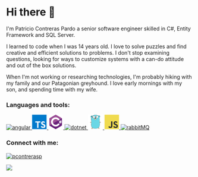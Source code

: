 <h1 align="left">Hi there 👋</h1>

I'm Patricio Contreras Pardo a senior software engineer skilled in C#, Entity Framework and SQL Server.

I learned to code when I was 14 years old. I love to solve puzzles and find creative and efficient solutions to problems. I don't stop examining questions, looking for ways to customize systems with a can-do attitude and out of the box solutions.

When I'm not working or researching technologies, I'm probably hiking with my family and our Patagonian greyhound. I love early mornings with my son, and spending time with my wife.

<h3 align="left">Languages and tools:</h3>
<p align="left"><a href="https://angular.io" target="_blank" rel="noreferrer">
<img src="https://user-images.githubusercontent.com/25181517/183890595-779a7e64-3f43-4634-bad2-eceef4e80268.png" alt="angular" width="40" height="40"/> </a> 
<a href="https://www.typescriptlang.org/" target="_blank" rel="noreferrer"> <img src="https://raw.githubusercontent.com/devicons/devicon/master/icons/typescript/typescript-original.svg" alt="typescript" width="40" height="40"/> </a>
<a href="https://www.w3schools.com/cs/" target="_blank" rel="noreferrer"> <img src="https://raw.githubusercontent.com/devicons/devicon/master/icons/csharp/csharp-original.svg" alt="csharp" width="40" height="40"/>
</a> 
<a href="https://learn.microsoft.com/en-us/dotnet/core/whats-new/dotnet-7" target="_blank" rel="noreferrer"> <img src="https://user-images.githubusercontent.com/25181517/121405754-b4f48f80-c95d-11eb-8893-fc325bde617f.png" alt="dotnet" width="40" height="40"/> </a>
<a href="https://golang.org" target="_blank" rel="noreferrer"> <img src="https://raw.githubusercontent.com/devicons/devicon/master/icons/go/go-original.svg" alt="go" width="40" height="40"/> </a> 
<a href="https://developer.mozilla.org/en-US/docs/Web/JavaScript" target="_blank" rel="noreferrer"> <img src="https://raw.githubusercontent.com/devicons/devicon/master/icons/javascript/javascript-original.svg" alt="javascript" width="40" height="40"/> </a>  
<a href="https://www.rabbitmq.com" target="_blank" rel="noreferrer"> <img src="https://www.vectorlogo.zone/logos/rabbitmq/rabbitmq-icon.svg" alt="rabbitMQ" width="40" height="40"/> </a> 
</p>

<h3 align="left">Connect with me:</h3>
<p align="left">
<a href="https://linkedin.com/in/pcontrerasp" target="blank"><img align="center" src="https://raw.githubusercontent.com/rahuldkjain/github-profile-readme-generator/master/src/images/icons/Social/linked-in-alt.svg" alt="pcontrerasp" height="30" width="40" /></a>
</p>

![](https://komarev.com/ghpvc/?username=pcontrerasp&color=blue)


<!--p><img align="left" src="https://github-readme-stats.vercel.app/api/top-langs?username=pcontrerasp&show_icons=true&locale=en&layout=compact" alt="pcontrerasp" /></p-->

<!--p><img align="center" src="https://github-readme-stats.vercel.app/api?username=pcontrerasp&show_icons=true&locale=en" alt="pcontrerasp" /></p-->
